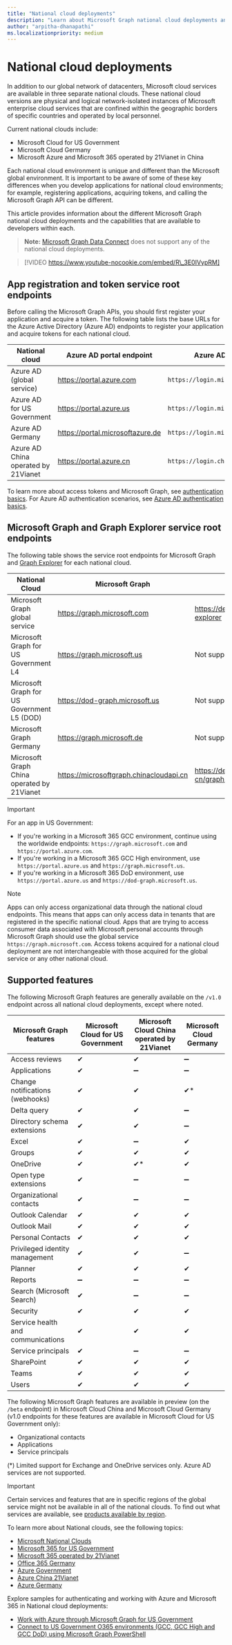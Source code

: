 ```yaml
---
title: "National cloud deployments"
description: "Learn about Microsoft Graph national cloud deployments and the capabilities that are available to developers within each."
author: "arpitha-dhanapathi"
ms.localizationpriority: medium
---
```


# National cloud deployments

In addition to our global network of datacenters, Microsoft cloud services are available in three separate national clouds. These national cloud versions are physical and logical network-isolated instances of Microsoft enterprise cloud services that are confined within the geographic borders of specific countries and operated by local personnel.

Current national clouds include:

* Microsoft Cloud for US Government
* Microsoft Cloud Germany
* Microsoft Azure and Microsoft 365 operated by 21Vianet in China

Each national cloud environment is unique and different than the Microsoft global environment. It is important to be aware of some of these key differences when you develop applications for national cloud environments; for example, registering applications, acquiring tokens, and calling the Microsoft Graph API can be different.

This article provides information about the different Microsoft Graph national cloud deployments and the capabilities that are available to developers within each.

> **Note:** [Microsoft Graph Data Connect](./data-connect-concept-overview.md) does not support any of the national cloud deployments.

> [!VIDEO https://www.youtube-nocookie.com/embed/R\_3E0IVypRM]

## App registration and token service root endpoints

Before calling the Microsoft Graph APIs, you should first register your application and acquire a token. The following table lists the base URLs for the Azure Active Directory (Azure AD) endpoints to register your application and acquire tokens for each national cloud.

| National cloud | Azure AD portal endpoint | Azure AD endpoint |
| -------------- | ------------------------ | ----------------- |
| Azure AD (global service) | https://portal.azure.com | `https://login.microsoftonline.com` |
| Azure AD for US Government | https://portal.azure.us | `https://login.microsoftonline.us` |
| Azure AD Germany | https://portal.microsoftazure.de | `https://login.microsoftonline.de` |
| Azure AD China operated by 21Vianet | https://portal.azure.cn | `https://login.chinacloudapi.cn` |

To learn more about access tokens and Microsoft Graph, see [authentication basics](./auth/auth-concepts.md). For Azure AD authentication scenarios, see [Azure AD authentication basics](/azure/active-directory/develop/authentication-scenarios).

## Microsoft Graph and Graph Explorer service root endpoints

The following table shows the service root endpoints for Microsoft Graph and [Graph Explorer](https://developer.microsoft.com/graph/graph-explorer) for each national cloud.

| National Cloud | Microsoft Graph | Graph Explorer |
| -------------- | --------------- | -------------- |
| Microsoft Graph global service | https://graph.microsoft.com | https://developer.microsoft.com/graph/graph-explorer |
| Microsoft Graph for US Government L4 | https://graph.microsoft.us | Not supported. |
| Microsoft Graph for US Government L5 (DOD) | https://dod-graph.microsoft.us | Not supported. |
| Microsoft Graph Germany | https://graph.microsoft.de | Not supported. |
| Microsoft Graph China operated by 21Vianet | https://microsoftgraph.chinacloudapi.cn | https://developer.microsoft.com/zh-cn/graph/graph-explorer-china |

> [!IMPORTANT]
> For an app in US Government:
>
> * If you're working in a Microsoft 365 GCC environment, continue using the worldwide endpoints: `https://graph.microsoft.com` and `https://portal.azure.com`.
> * If you're working in a Microsoft 365 GCC High environment, use `https://portal.azure.us` and `https://graph.microsoft.us`.
> * If you're working in a Microsoft 365 DoD environment, use `https://portal.azure.us` and `https://dod-graph.microsoft.us`.

> [!NOTE]
> Apps can only access organizational data through the national cloud endpoints. This means that apps can only access data in tenants that are registered in the specific national cloud. Apps that are trying to access consumer data associated with Microsoft personal accounts through Microsoft Graph should use the global service `https://graph.microsoft.com`. Access tokens acquired for a national cloud deployment are not interchangeable with those acquired for the global service or any other national cloud.

## Supported features

The following Microsoft Graph features are generally available on the `/v1.0` endpoint across all national cloud deployments, except where noted.

| Microsoft Graph features | Microsoft Cloud for US Government | Microsoft Cloud China operated by 21Vianet | Microsoft Cloud Germany |
| ------------------------ | --------------------------------- | ------------------------------------------ | ----------------------- |
| Access reviews | ✔ | ✔ | ➖ |
| Applications | ✔ | ➖ | ➖ |
| Change notifications (webhooks) | ✔ | ✔ | ✔\* |
| Delta query | ✔ | ✔ | ➖ |
| Directory schema extensions | ✔ | ✔ | ➖ |
| Excel | ✔ | ➖ | ✔ |
| Groups | ✔ | ✔ | ✔ |
| OneDrive | ✔ | ✔\* | ✔ |
| Open type extensions | ✔ | ➖ | ➖ |
| Organizational contacts | ✔ | ➖ | ➖ |
| Outlook Calendar | ✔ | ✔ | ✔ |
| Outlook Mail | ✔ | ✔ | ✔ |
| Personal Contacts | ✔ | ✔ | ✔ |
| Privileged identity management | ✔ | ✔ | ➖ |
| Planner | ✔ | ✔ | ✔ |
| Reports | ➖ | ➖ | ➖ |
| Search (Microsoft Search) | ✔ | ➖ | ➖ |
| Security | ✔ | ✔ | ✔ |
| Service health and communications | ✔ | ✔ | ✔ |
| Service principals | ✔ | ➖ | ➖ |
| SharePoint | ✔ | ✔ | ✔ |
| Teams | ✔ | ✔ | ✔ |
| Users | ✔ | ✔ | ✔ |

The following Microsoft Graph features are available in preview (on the `/beta` endpoint) in Microsoft Cloud China and Microsoft Cloud Germany (v1.0 endpoints for these features are available in Microsoft Cloud for US Government only):

* Organizational contacts
* Applications
* Service principals

(\*) Limited support for Exchange and OneDrive services only. Azure AD services are not supported.

> [!IMPORTANT]
> Certain services and features that are in specific regions of the global service might not be available in all of the national clouds. To find out what services are available, see [products available by region](https://azure.microsoft.com/global-infrastructure/services/?products=all&regions=usgov-non-regional,us-dod-central,us-dod-east,usgov-arizona,usgov-iowa,usgov-texas,usgov-virginia,china-non-regional,china-east,china-east-2,china-north,china-north-2,germany-non-regional,germany-central,germany-northeast).

To learn more about National clouds, see the following topics:

* [Microsoft National Clouds](https://www.microsoft.com/TrustCenter/CloudServices/NationalCloud)
* [Microsoft 365 for US Government](/office365/servicedescriptions/office-365-platform-service-description/office-365-us-government/office-365-us-government)
* [Microsoft 365 operated by 21Vianet](/office365/servicedescriptions/office-365-platform-service-description/office-365-operated-by-21vianet)
* [Office 365 Germany](/office365/servicedescriptions/office-365-platform-service-description/office-365-germany)
* [Azure Government](https://azure.microsoft.com/global-infrastructure/government/)
* [Azure China 21Vianet](/azure/china/)
* [Azure Germany](/azure/germany/)

Explore samples for authenticating and working with Azure and Microsoft 365 in National cloud deployments:

* [Work with Azure through Microsoft Graph for US Government](https://github.com/SteveWinward/Azure-Samples/blob/master/AAD/SampleAadToken_AzureForGovernment.ps1)
* [Connect to US Government O365 environments (GCC, GCC High and GCC DoD) using Microsoft Graph PowerShell](https://github.com/microsoft/Federal-Business-Applications/tree/main/demos/powershell-gov-samples#microsoft-graph-powershell)

